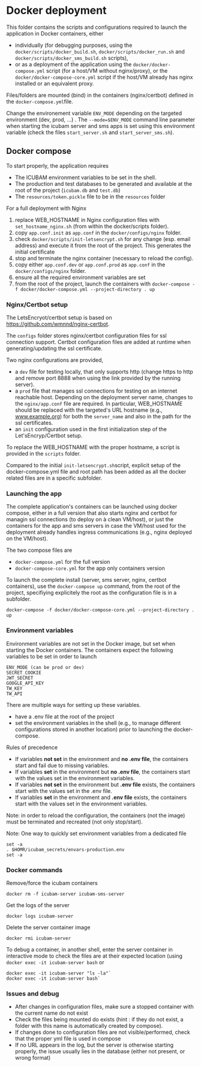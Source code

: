 # Docker deployment

This folder contains the scripts and configurations required to launch the application in Docker containers, either

- individually (for debugging purposes, using the `docker/scripts/docker_build.sh`, `docker/scripts/docker_run.sh` and
`docker/scripts/docker_sms_build.sh` scripts), 
- or as a deployment of the application using the
`docker/docker-compose.yml` script (for a host/VM without nginx/proxy), or the `docker/docker-compose-core.yml` script
if the host/VM already has nginx installed or an equivalent proxy.

Files/folders are mounted (bind) in the containers (nginx/certbot) defined in the `docker-compose.yml`file.

Change the environement variable `ENV_MODE` depending on the targeted environment (dev, prod, ...) . 
The `--mode=$ENV_MODE` command line parameter when starting the icubam server and sms apps is set using this environment 
variable (check the files `start_server.sh` and `start_server_sms.sh`).

## Docker compose

To start properly, the application requires
- The ICUBAM environment variables to be set in the shell.
- The production and test databases to be generated and available at the root of the project (`icubam.db` and `test.db`)
- The `resources/token.pickle` file to be in the `resources` folder

For a full deployment with Nginx
1. replace WEB_HOSTNAME in Nginx configuration files with `set_hostname_nginx.sh` (from within the docker/scripts folder).
2. copy `app.conf.init` as `app.conf` in the `docker/configs/nginx` folder.
3. check `docker/scripts/init-letsencrypt.sh` for any change (esp. email address) and execute it from the root of the project. This generates the initial certificate
4. stop and terminate the nginx container (necessary to reload the config).
5. copy either `app.conf.dev` or `app.conf.prod` as `app.conf` in the `docker/configs/nginx` folder.
6. ensure all the required environment variables are set
7. from the root of the project, launch the containers with  `docker-compose -f docker/docker-compose.yml --project-directory . up`

### Nginx/Certbot setup

The LetsEncryot/certbot setup is based on https://github.com/wmnnd/nginx-certbot.

The `configs` folder stores nginx/certbot configuration files for ssl connection support.
Certbot configuration files are added at runtime when generating/updating the ssl certificate.

Two nginx configurations are provided, 
- a `dev` file for testing locally, that only supports http (change https to http 
and remove port 8888 when using the link provided by the running server).
- a `prod` file that manages ssl connections for testing on an internet reachable host. Depending on the deployment server name, changes to the `nginx/app.conf` file are required.
In particular, WEB_HOSTNAME should be replaced with the targeted's URL hostname (e.g., www.example.org)
for both the `server_name` and also in the path for the ssl certificates.
- an `init` configuration used in the first initialization step of the Let'sEncryp/Certbot setup.

To replace the WEB_HOSTNAME with the proper hostname, a script is provided in the `scripts` folder.

Compared to the initial `init-letsencrypt.sh`script, explicit setup of the docker-compose.yml file and root path has been added as all the docker related files are in a specific subfolder.


### Launching the app

The complete application's containers can be launched using docker compose, either in a full version that also starts 
nginx and certbot for managin ssl connections (to deploy on à clean VM/host), or just the containers for the app 
and sms servers in case the VM/host used for the deployment already handles ingress communications (e.g., nginx 
deployed on the VM/host).

The two compose files are
- `docker-compose.yml` for the full version
- `docker-compose-core.yml` for the app only containers version

To launch the complete install (server, sms server, nginx, certbot containers), use the 
`docker-compose up` command, from the root of the project, specifiying explicitely the root
as the configuration file is in a subfolder.

```
docker-compose -f docker/docker-compose-core.yml --project-directory .  up
```

### Environment variables

Environment variables are not set in the Docker image, but set when starting the Docker containers. The containers expect the following variables to be set in order to launch

    ENV_MODE (can be prod or dev)
    SECRET_COOKIE
    JWT_SECRET
    GOOGLE_API_KEY
    TW_KEY
    TW_API

There are multiple ways for setting up these variables.
- have a .env file at the root of the project
- set the environment variables in the shell (e.g., to manage different configurations stored in another location)
prior to launching the docker-compose.

Rules of precedence
- If variables **not set** in the environment and **no .env file**, the containers start and fail due to missing variables.
- If variables **set** in the environment but **no .env file**, the containers start with the values set in the environment variables.
- If variables **not set** in the environment but **.env file** exists, the containers start with the values set in the .env file.
- If variables **set** in the environment and **.env file** exists, the containers start with the values set in the environment variables.

Note: in order to reload the configuration, the containers (not the image) must be terminated and recreated (not only stop/start).

Note: One way to quickly set environment variables from a dedicated file
```
set -a
. $HOMR/icubam_secrets/envars-production.env
set -a
```

### Docker commands

Remove/force the icubam containers
```
docker rm -f icubam-server icubam-sms-server
```

Get the logs of the server
```
docker logs icubam-server
```

Delete the server container image
```
docker rmi icubam-server
```

To debug a container, in another shell, enter the server container in interactive mode to check the files are at their expected location (using `docker exec -it icubam-server bash` or 
```
docker exec -it icubam-server "ls -la"`
docker exec -it icubam-server bash`
```

### Issues and debug


- After changes in configuration files, make sure a stopped container with the current name do not exist 
 - Check the files being mounted do exists (hint : if they do not exist, a folder with this name is automatically created by compose).
- If changes done to configuration files are not visible/performed, check that the proper yml file is used in compose
- If no URL appears in the log, but the server is otherwise starting properly, the issue usually lies in the database (either not present, or wrong format)
